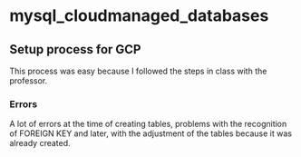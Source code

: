 # mysql_cloudmanaged_databases

## Setup process for GCP
This process was easy because I followed the steps in class with the professor. 

### Errors 
A lot of errors at the time of creating tables, problems with the recognition of FOREIGN KEY and later, with the adjustment of the tables because it was already created. 
